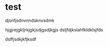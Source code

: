 # test
djsnfjsdnvnndsknvsdmk

hjgjrejgkljrkjgkjsdjgsdjkgjs
dsljfdjkslahfkldklsjfds

dsffjsdkjkfjksdf
